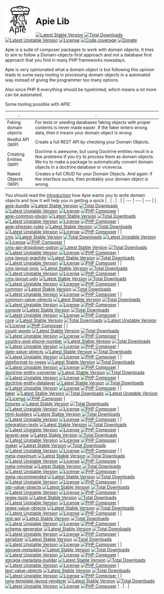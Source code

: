 <img src="/docs/apie-logo.svg" width="100px" align="left" />
<h1>Apie Lib</h1>




 [![Latest Stable Version](https://poser.pugx.org/apie/apie-lib/v)](https://packagist.org/packages/apie/apie-lib) [![Total Downloads](https://poser.pugx.org/apie/apie-lib/downloads)](https://packagist.org/packages/apie/apie-lib) [![Latest Unstable Version](https://poser.pugx.org/apie/apie-lib/v/unstable)](https://packagist.org/packages/apie/apie-lib) [![License](https://poser.pugx.org/apie/apie-lib/license)](https://packagist.org/packages/apie/apie-lib) [![Code coverage](https://apie-lib.github.io/projectCoverage/coverage_badge.svg)](https://apie-lib.github.io/projectCoverage/) [![Donate](https://www.paypalobjects.com/en_US/i/btn/btn_donate_LG.gif)](https://www.paypal.com/donate/?hosted_button_id=J4CAFUAW7VTAY) 

Apie is a suite of composer packages to work with domain objects. It tries to aim to follow a Domain-objects-first approach and not a database first approach that you find in many PHP frameworks nowadays.

Apie is very opinionated what a domain object is but following this opinion leads to some easy
tooling in processing domain objects in a automated way instead of giving the programmer too many options.

Also since PHP 8 everything should be typehinted, which means a lot more can be automated.

Some tooling possible with APIE:

| . | . | 
| --- | --- |
| Faking domain objects | For tests or seeding databases faking objects with proper contents is never made easier. If the faker enters wrong data, then it means your domain object is wrong. |
| Restful API (WIP) | Create a full REST API by checking your Domain Objects. |
| Creating Entities (WIP) | Doctrine is awesome, but using Doctrine entities result in a few problems if you try to process them as domain objects. We try to make a package to automatically convert domain objects in a doctrine database or viceversa.
| Naked Objects (WIP) | Creates a full CRUD for your Domain Objects. And again: if the interface sucks, then probably your domain object is wrong. |

You should read the [introduction](/docs/introduction.md) how Apie wants you to write domain objects and how it will help you in getting a quick 
| . | . | . | 
| --- | --- | --- | 
| <br>[apie-bundle](https://github.com/apie-lib/apie-bundle)  [![Latest Stable Version](https://poser.pugx.org/apie/apie-bundle/v)](https://packagist.org/packages/apie/apie-bundle) [![Total Downloads](https://poser.pugx.org/apie/apie-bundle/downloads)](https://packagist.org/packages/apie/apie-bundle) [![Latest Unstable Version](https://poser.pugx.org/apie/apie-bundle/v/unstable)](https://packagist.org/packages/apie/apie-bundle) [![License](https://poser.pugx.org/apie/apie-bundle/license)](https://packagist.org/packages/apie/apie-bundle) [![PHP Composer](https://apie-lib.github.io/projectCoverage/coverage-apie-bundle.svg)](https://apie-lib.github.io/projectCoverage/apie-bundle/index.html)   | <br>[apie-common-plugin](https://github.com/apie-lib/apie-common-plugin)  [![Latest Stable Version](https://poser.pugx.org/apie/apie-common-plugin/v)](https://packagist.org/packages/apie/apie-common-plugin) [![Total Downloads](https://poser.pugx.org/apie/apie-common-plugin/downloads)](https://packagist.org/packages/apie/apie-common-plugin) [![Latest Unstable Version](https://poser.pugx.org/apie/apie-common-plugin/v/unstable)](https://packagist.org/packages/apie/apie-common-plugin) [![License](https://poser.pugx.org/apie/apie-common-plugin/license)](https://packagist.org/packages/apie/apie-common-plugin) [![PHP Composer](https://apie-lib.github.io/projectCoverage/coverage-apie-common-plugin.svg)](https://apie-lib.github.io/projectCoverage/apie-common-plugin/index.html)   | <br>[apie-phpstan-rules](https://github.com/apie-lib/apie-phpstan-rules)  [![Latest Stable Version](https://poser.pugx.org/apie/apie-phpstan-rules/v)](https://packagist.org/packages/apie/apie-phpstan-rules) [![Total Downloads](https://poser.pugx.org/apie/apie-phpstan-rules/downloads)](https://packagist.org/packages/apie/apie-phpstan-rules) [![Latest Unstable Version](https://poser.pugx.org/apie/apie-phpstan-rules/v/unstable)](https://packagist.org/packages/apie/apie-phpstan-rules) [![License](https://poser.pugx.org/apie/apie-phpstan-rules/license)](https://packagist.org/packages/apie/apie-phpstan-rules) [![PHP Composer](https://apie-lib.github.io/projectCoverage/coverage-apie-phpstan-rules.svg)](https://apie-lib.github.io/projectCoverage/apie-phpstan-rules/index.html)   | 
| <br>[cms](https://github.com/apie-lib/cms)  [![Latest Stable Version](https://poser.pugx.org/apie/cms/v)](https://packagist.org/packages/apie/cms) [![Total Downloads](https://poser.pugx.org/apie/cms/downloads)](https://packagist.org/packages/apie/cms) [![Latest Unstable Version](https://poser.pugx.org/apie/cms/v/unstable)](https://packagist.org/packages/apie/cms) [![License](https://poser.pugx.org/apie/cms/license)](https://packagist.org/packages/apie/cms) [![PHP Composer](https://apie-lib.github.io/projectCoverage/coverage-cms.svg)](https://apie-lib.github.io/projectCoverage/cms/index.html)   | <br>[cms-api-dropdown-option](https://github.com/apie-lib/cms-api-dropdown-option)  [![Latest Stable Version](https://poser.pugx.org/apie/cms-api-dropdown-option/v)](https://packagist.org/packages/apie/cms-api-dropdown-option) [![Total Downloads](https://poser.pugx.org/apie/cms-api-dropdown-option/downloads)](https://packagist.org/packages/apie/cms-api-dropdown-option) [![Latest Unstable Version](https://poser.pugx.org/apie/cms-api-dropdown-option/v/unstable)](https://packagist.org/packages/apie/cms-api-dropdown-option) [![License](https://poser.pugx.org/apie/cms-api-dropdown-option/license)](https://packagist.org/packages/apie/cms-api-dropdown-option) [![PHP Composer](https://apie-lib.github.io/projectCoverage/coverage-cms-api-dropdown-option.svg)](https://apie-lib.github.io/projectCoverage/cms-api-dropdown-option/index.html)   | <br>[cms-layout-graphite](https://github.com/apie-lib/cms-layout-graphite)  [![Latest Stable Version](https://poser.pugx.org/apie/cms-layout-graphite/v)](https://packagist.org/packages/apie/cms-layout-graphite) [![Total Downloads](https://poser.pugx.org/apie/cms-layout-graphite/downloads)](https://packagist.org/packages/apie/cms-layout-graphite) [![Latest Unstable Version](https://poser.pugx.org/apie/cms-layout-graphite/v/unstable)](https://packagist.org/packages/apie/cms-layout-graphite) [![License](https://poser.pugx.org/apie/cms-layout-graphite/license)](https://packagist.org/packages/apie/cms-layout-graphite) [![PHP Composer](https://apie-lib.github.io/projectCoverage/coverage-cms-layout-graphite.svg)](https://apie-lib.github.io/projectCoverage/cms-layout-graphite/index.html)   | 
| <br>[cms-layout-ionic](https://github.com/apie-lib/cms-layout-ionic)  [![Latest Stable Version](https://poser.pugx.org/apie/cms-layout-ionic/v)](https://packagist.org/packages/apie/cms-layout-ionic) [![Total Downloads](https://poser.pugx.org/apie/cms-layout-ionic/downloads)](https://packagist.org/packages/apie/cms-layout-ionic) [![Latest Unstable Version](https://poser.pugx.org/apie/cms-layout-ionic/v/unstable)](https://packagist.org/packages/apie/cms-layout-ionic) [![License](https://poser.pugx.org/apie/cms-layout-ionic/license)](https://packagist.org/packages/apie/cms-layout-ionic) [![PHP Composer](https://apie-lib.github.io/projectCoverage/coverage-cms-layout-ionic.svg)](https://apie-lib.github.io/projectCoverage/cms-layout-ionic/index.html)   | <br>[cms-layout-ugly](https://github.com/apie-lib/cms-layout-ugly)  [![Latest Stable Version](https://poser.pugx.org/apie/cms-layout-ugly/v)](https://packagist.org/packages/apie/cms-layout-ugly) [![Total Downloads](https://poser.pugx.org/apie/cms-layout-ugly/downloads)](https://packagist.org/packages/apie/cms-layout-ugly) [![Latest Unstable Version](https://poser.pugx.org/apie/cms-layout-ugly/v/unstable)](https://packagist.org/packages/apie/cms-layout-ugly) [![License](https://poser.pugx.org/apie/cms-layout-ugly/license)](https://packagist.org/packages/apie/cms-layout-ugly) [![PHP Composer](https://apie-lib.github.io/projectCoverage/coverage-cms-layout-ugly.svg)](https://apie-lib.github.io/projectCoverage/cms-layout-ugly/index.html)   | <br>[common](https://github.com/apie-lib/common)  [![Latest Stable Version](https://poser.pugx.org/apie/common/v)](https://packagist.org/packages/apie/common) [![Total Downloads](https://poser.pugx.org/apie/common/downloads)](https://packagist.org/packages/apie/common) [![Latest Unstable Version](https://poser.pugx.org/apie/common/v/unstable)](https://packagist.org/packages/apie/common) [![License](https://poser.pugx.org/apie/common/license)](https://packagist.org/packages/apie/common) [![PHP Composer](https://apie-lib.github.io/projectCoverage/coverage-common.svg)](https://apie-lib.github.io/projectCoverage/common/index.html)   | 
| <br>[common-value-objects](https://github.com/apie-lib/common-value-objects)  [![Latest Stable Version](https://poser.pugx.org/apie/common-value-objects/v)](https://packagist.org/packages/apie/common-value-objects) [![Total Downloads](https://poser.pugx.org/apie/common-value-objects/downloads)](https://packagist.org/packages/apie/common-value-objects) [![Latest Unstable Version](https://poser.pugx.org/apie/common-value-objects/v/unstable)](https://packagist.org/packages/apie/common-value-objects) [![License](https://poser.pugx.org/apie/common-value-objects/license)](https://packagist.org/packages/apie/common-value-objects) [![PHP Composer](https://apie-lib.github.io/projectCoverage/coverage-common-value-objects.svg)](https://apie-lib.github.io/projectCoverage/common-value-objects/index.html)   | <br>[console](https://github.com/apie-lib/console)  [![Latest Stable Version](https://poser.pugx.org/apie/console/v)](https://packagist.org/packages/apie/console) [![Total Downloads](https://poser.pugx.org/apie/console/downloads)](https://packagist.org/packages/apie/console) [![Latest Unstable Version](https://poser.pugx.org/apie/console/v/unstable)](https://packagist.org/packages/apie/console) [![License](https://poser.pugx.org/apie/console/license)](https://packagist.org/packages/apie/console) [![PHP Composer](https://apie-lib.github.io/projectCoverage/coverage-console.svg)](https://apie-lib.github.io/projectCoverage/console/index.html)   | <br>[core](https://github.com/apie-lib/core)  [![Latest Stable Version](https://poser.pugx.org/apie/core/v)](https://packagist.org/packages/apie/core) [![Total Downloads](https://poser.pugx.org/apie/core/downloads)](https://packagist.org/packages/apie/core) [![Latest Unstable Version](https://poser.pugx.org/apie/core/v/unstable)](https://packagist.org/packages/apie/core) [![License](https://poser.pugx.org/apie/core/license)](https://packagist.org/packages/apie/core) [![PHP Composer](https://apie-lib.github.io/projectCoverage/coverage-core.svg)](https://apie-lib.github.io/projectCoverage/core/index.html)   | 
| <br>[count-words](https://github.com/apie-lib/count-words)  [![Latest Stable Version](https://poser.pugx.org/apie/count-words/v)](https://packagist.org/packages/apie/count-words) [![Total Downloads](https://poser.pugx.org/apie/count-words/downloads)](https://packagist.org/packages/apie/count-words) [![Latest Unstable Version](https://poser.pugx.org/apie/count-words/v/unstable)](https://packagist.org/packages/apie/count-words) [![License](https://poser.pugx.org/apie/count-words/license)](https://packagist.org/packages/apie/count-words) [![PHP Composer](https://apie-lib.github.io/projectCoverage/coverage-count-words.svg)](https://apie-lib.github.io/projectCoverage/count-words/index.html)   | <br>[country-and-phone-number](https://github.com/apie-lib/country-and-phone-number)  [![Latest Stable Version](https://poser.pugx.org/apie/country-and-phone-number/v)](https://packagist.org/packages/apie/country-and-phone-number) [![Total Downloads](https://poser.pugx.org/apie/country-and-phone-number/downloads)](https://packagist.org/packages/apie/country-and-phone-number) [![Latest Unstable Version](https://poser.pugx.org/apie/country-and-phone-number/v/unstable)](https://packagist.org/packages/apie/country-and-phone-number) [![License](https://poser.pugx.org/apie/country-and-phone-number/license)](https://packagist.org/packages/apie/country-and-phone-number) [![PHP Composer](https://apie-lib.github.io/projectCoverage/coverage-country-and-phone-number.svg)](https://apie-lib.github.io/projectCoverage/country-and-phone-number/index.html)   | <br>[date-value-objects](https://github.com/apie-lib/date-value-objects)  [![Latest Stable Version](https://poser.pugx.org/apie/date-value-objects/v)](https://packagist.org/packages/apie/date-value-objects) [![Total Downloads](https://poser.pugx.org/apie/date-value-objects/downloads)](https://packagist.org/packages/apie/date-value-objects) [![Latest Unstable Version](https://poser.pugx.org/apie/date-value-objects/v/unstable)](https://packagist.org/packages/apie/date-value-objects) [![License](https://poser.pugx.org/apie/date-value-objects/license)](https://packagist.org/packages/apie/date-value-objects) [![PHP Composer](https://apie-lib.github.io/projectCoverage/coverage-date-value-objects.svg)](https://apie-lib.github.io/projectCoverage/date-value-objects/index.html)   | 
| <br>[dateformat-to-regex](https://github.com/apie-lib/dateformat-to-regex)  [![Latest Stable Version](https://poser.pugx.org/apie/dateformat-to-regex/v)](https://packagist.org/packages/apie/dateformat-to-regex) [![Total Downloads](https://poser.pugx.org/apie/dateformat-to-regex/downloads)](https://packagist.org/packages/apie/dateformat-to-regex) [![Latest Unstable Version](https://poser.pugx.org/apie/dateformat-to-regex/v/unstable)](https://packagist.org/packages/apie/dateformat-to-regex) [![License](https://poser.pugx.org/apie/dateformat-to-regex/license)](https://packagist.org/packages/apie/dateformat-to-regex) [![PHP Composer](https://apie-lib.github.io/projectCoverage/coverage-dateformat-to-regex.svg)](https://apie-lib.github.io/projectCoverage/dateformat-to-regex/index.html)   | <br>[doctrine-entity-converter](https://github.com/apie-lib/doctrine-entity-converter)  [![Latest Stable Version](https://poser.pugx.org/apie/doctrine-entity-converter/v)](https://packagist.org/packages/apie/doctrine-entity-converter) [![Total Downloads](https://poser.pugx.org/apie/doctrine-entity-converter/downloads)](https://packagist.org/packages/apie/doctrine-entity-converter) [![Latest Unstable Version](https://poser.pugx.org/apie/doctrine-entity-converter/v/unstable)](https://packagist.org/packages/apie/doctrine-entity-converter) [![License](https://poser.pugx.org/apie/doctrine-entity-converter/license)](https://packagist.org/packages/apie/doctrine-entity-converter) [![PHP Composer](https://apie-lib.github.io/projectCoverage/coverage-doctrine-entity-converter.svg)](https://apie-lib.github.io/projectCoverage/doctrine-entity-converter/index.html)   | <br>[doctrine-entity-datalayer](https://github.com/apie-lib/doctrine-entity-datalayer)  [![Latest Stable Version](https://poser.pugx.org/apie/doctrine-entity-datalayer/v)](https://packagist.org/packages/apie/doctrine-entity-datalayer) [![Total Downloads](https://poser.pugx.org/apie/doctrine-entity-datalayer/downloads)](https://packagist.org/packages/apie/doctrine-entity-datalayer) [![Latest Unstable Version](https://poser.pugx.org/apie/doctrine-entity-datalayer/v/unstable)](https://packagist.org/packages/apie/doctrine-entity-datalayer) [![License](https://poser.pugx.org/apie/doctrine-entity-datalayer/license)](https://packagist.org/packages/apie/doctrine-entity-datalayer) [![PHP Composer](https://apie-lib.github.io/projectCoverage/coverage-doctrine-entity-datalayer.svg)](https://apie-lib.github.io/projectCoverage/doctrine-entity-datalayer/index.html)   | 
| <br>[faker](https://github.com/apie-lib/faker)  [![Latest Stable Version](https://poser.pugx.org/apie/faker/v)](https://packagist.org/packages/apie/faker) [![Total Downloads](https://poser.pugx.org/apie/faker/downloads)](https://packagist.org/packages/apie/faker) [![Latest Unstable Version](https://poser.pugx.org/apie/faker/v/unstable)](https://packagist.org/packages/apie/faker) [![License](https://poser.pugx.org/apie/faker/license)](https://packagist.org/packages/apie/faker) [![PHP Composer](https://apie-lib.github.io/projectCoverage/coverage-faker.svg)](https://apie-lib.github.io/projectCoverage/faker/index.html)   | <br>[fixtures](https://github.com/apie-lib/fixtures)  [![Latest Stable Version](https://poser.pugx.org/apie/fixtures/v)](https://packagist.org/packages/apie/fixtures) [![Total Downloads](https://poser.pugx.org/apie/fixtures/downloads)](https://packagist.org/packages/apie/fixtures) [![Latest Unstable Version](https://poser.pugx.org/apie/fixtures/v/unstable)](https://packagist.org/packages/apie/fixtures) [![License](https://poser.pugx.org/apie/fixtures/license)](https://packagist.org/packages/apie/fixtures) [![PHP Composer](https://apie-lib.github.io/projectCoverage/coverage-fixtures.svg)](https://apie-lib.github.io/projectCoverage/fixtures/index.html)   | <br>[html-builders](https://github.com/apie-lib/html-builders)  [![Latest Stable Version](https://poser.pugx.org/apie/html-builders/v)](https://packagist.org/packages/apie/html-builders) [![Total Downloads](https://poser.pugx.org/apie/html-builders/downloads)](https://packagist.org/packages/apie/html-builders) [![Latest Unstable Version](https://poser.pugx.org/apie/html-builders/v/unstable)](https://packagist.org/packages/apie/html-builders) [![License](https://poser.pugx.org/apie/html-builders/license)](https://packagist.org/packages/apie/html-builders) [![PHP Composer](https://apie-lib.github.io/projectCoverage/coverage-html-builders.svg)](https://apie-lib.github.io/projectCoverage/html-builders/index.html)   | 
| <br>[integration-tests](https://github.com/apie-lib/integration-tests)  [![Latest Stable Version](https://poser.pugx.org/apie/integration-tests/v)](https://packagist.org/packages/apie/integration-tests) [![Total Downloads](https://poser.pugx.org/apie/integration-tests/downloads)](https://packagist.org/packages/apie/integration-tests) [![Latest Unstable Version](https://poser.pugx.org/apie/integration-tests/v/unstable)](https://packagist.org/packages/apie/integration-tests) [![License](https://poser.pugx.org/apie/integration-tests/license)](https://packagist.org/packages/apie/integration-tests) [![PHP Composer](https://apie-lib.github.io/projectCoverage/coverage-integration-tests.svg)](https://apie-lib.github.io/projectCoverage/integration-tests/index.html)   | <br>[laravel-apie](https://github.com/apie-lib/laravel-apie)  [![Latest Stable Version](https://poser.pugx.org/apie/laravel-apie/v)](https://packagist.org/packages/apie/laravel-apie) [![Total Downloads](https://poser.pugx.org/apie/laravel-apie/downloads)](https://packagist.org/packages/apie/laravel-apie) [![Latest Unstable Version](https://poser.pugx.org/apie/laravel-apie/v/unstable)](https://packagist.org/packages/apie/laravel-apie) [![License](https://poser.pugx.org/apie/laravel-apie/license)](https://packagist.org/packages/apie/laravel-apie) [![PHP Composer](https://apie-lib.github.io/projectCoverage/coverage-laravel-apie.svg)](https://apie-lib.github.io/projectCoverage/laravel-apie/index.html)   | <br>[maker](https://github.com/apie-lib/maker)  [![Latest Stable Version](https://poser.pugx.org/apie/maker/v)](https://packagist.org/packages/apie/maker) [![Total Downloads](https://poser.pugx.org/apie/maker/downloads)](https://packagist.org/packages/apie/maker) [![Latest Unstable Version](https://poser.pugx.org/apie/maker/v/unstable)](https://packagist.org/packages/apie/maker) [![License](https://poser.pugx.org/apie/maker/license)](https://packagist.org/packages/apie/maker) [![PHP Composer](https://apie-lib.github.io/projectCoverage/coverage-maker.svg)](https://apie-lib.github.io/projectCoverage/maker/index.html)   | 
| <br>[meta-maximum](https://github.com/apie-lib/meta-maximum)  [![Latest Stable Version](https://poser.pugx.org/apie/meta-maximum/v)](https://packagist.org/packages/apie/meta-maximum) [![Total Downloads](https://poser.pugx.org/apie/meta-maximum/downloads)](https://packagist.org/packages/apie/meta-maximum) [![Latest Unstable Version](https://poser.pugx.org/apie/meta-maximum/v/unstable)](https://packagist.org/packages/apie/meta-maximum) [![License](https://poser.pugx.org/apie/meta-maximum/license)](https://packagist.org/packages/apie/meta-maximum) [![PHP Composer](https://apie-lib.github.io/projectCoverage/coverage-meta-maximum.svg)](https://apie-lib.github.io/projectCoverage/meta-maximum/index.html)   | <br>[meta-minimal](https://github.com/apie-lib/meta-minimal)  [![Latest Stable Version](https://poser.pugx.org/apie/meta-minimal/v)](https://packagist.org/packages/apie/meta-minimal) [![Total Downloads](https://poser.pugx.org/apie/meta-minimal/downloads)](https://packagist.org/packages/apie/meta-minimal) [![Latest Unstable Version](https://poser.pugx.org/apie/meta-minimal/v/unstable)](https://packagist.org/packages/apie/meta-minimal) [![License](https://poser.pugx.org/apie/meta-minimal/license)](https://packagist.org/packages/apie/meta-minimal) [![PHP Composer](https://apie-lib.github.io/projectCoverage/coverage-meta-minimal.svg)](https://apie-lib.github.io/projectCoverage/meta-minimal/index.html)   | <br>[meta-recommended](https://github.com/apie-lib/meta-recommended)  [![Latest Stable Version](https://poser.pugx.org/apie/meta-recommended/v)](https://packagist.org/packages/apie/meta-recommended) [![Total Downloads](https://poser.pugx.org/apie/meta-recommended/downloads)](https://packagist.org/packages/apie/meta-recommended) [![Latest Unstable Version](https://poser.pugx.org/apie/meta-recommended/v/unstable)](https://packagist.org/packages/apie/meta-recommended) [![License](https://poser.pugx.org/apie/meta-recommended/license)](https://packagist.org/packages/apie/meta-recommended) [![PHP Composer](https://apie-lib.github.io/projectCoverage/coverage-meta-recommended.svg)](https://apie-lib.github.io/projectCoverage/meta-recommended/index.html)   | 
| <br>[otp-value-objects](https://github.com/apie-lib/otp-value-objects)  [![Latest Stable Version](https://poser.pugx.org/apie/otp-value-objects/v)](https://packagist.org/packages/apie/otp-value-objects) [![Total Downloads](https://poser.pugx.org/apie/otp-value-objects/downloads)](https://packagist.org/packages/apie/otp-value-objects) [![Latest Unstable Version](https://poser.pugx.org/apie/otp-value-objects/v/unstable)](https://packagist.org/packages/apie/otp-value-objects) [![License](https://poser.pugx.org/apie/otp-value-objects/license)](https://packagist.org/packages/apie/otp-value-objects) [![PHP Composer](https://apie-lib.github.io/projectCoverage/coverage-otp-value-objects.svg)](https://apie-lib.github.io/projectCoverage/otp-value-objects/index.html)   | <br>[regex-tools](https://github.com/apie-lib/regex-tools)  [![Latest Stable Version](https://poser.pugx.org/apie/regex-tools/v)](https://packagist.org/packages/apie/regex-tools) [![Total Downloads](https://poser.pugx.org/apie/regex-tools/downloads)](https://packagist.org/packages/apie/regex-tools) [![Latest Unstable Version](https://poser.pugx.org/apie/regex-tools/v/unstable)](https://packagist.org/packages/apie/regex-tools) [![License](https://poser.pugx.org/apie/regex-tools/license)](https://packagist.org/packages/apie/regex-tools) [![PHP Composer](https://apie-lib.github.io/projectCoverage/coverage-regex-tools.svg)](https://apie-lib.github.io/projectCoverage/regex-tools/index.html)   | <br>[regex-value-objects](https://github.com/apie-lib/regex-value-objects)  [![Latest Stable Version](https://poser.pugx.org/apie/regex-value-objects/v)](https://packagist.org/packages/apie/regex-value-objects) [![Total Downloads](https://poser.pugx.org/apie/regex-value-objects/downloads)](https://packagist.org/packages/apie/regex-value-objects) [![Latest Unstable Version](https://poser.pugx.org/apie/regex-value-objects/v/unstable)](https://packagist.org/packages/apie/regex-value-objects) [![License](https://poser.pugx.org/apie/regex-value-objects/license)](https://packagist.org/packages/apie/regex-value-objects) [![PHP Composer](https://apie-lib.github.io/projectCoverage/coverage-regex-value-objects.svg)](https://apie-lib.github.io/projectCoverage/regex-value-objects/index.html)   | 
| <br>[rest-api](https://github.com/apie-lib/rest-api)  [![Latest Stable Version](https://poser.pugx.org/apie/rest-api/v)](https://packagist.org/packages/apie/rest-api) [![Total Downloads](https://poser.pugx.org/apie/rest-api/downloads)](https://packagist.org/packages/apie/rest-api) [![Latest Unstable Version](https://poser.pugx.org/apie/rest-api/v/unstable)](https://packagist.org/packages/apie/rest-api) [![License](https://poser.pugx.org/apie/rest-api/license)](https://packagist.org/packages/apie/rest-api) [![PHP Composer](https://apie-lib.github.io/projectCoverage/coverage-rest-api.svg)](https://apie-lib.github.io/projectCoverage/rest-api/index.html)   | <br>[schema-generator](https://github.com/apie-lib/schema-generator)  [![Latest Stable Version](https://poser.pugx.org/apie/schema-generator/v)](https://packagist.org/packages/apie/schema-generator) [![Total Downloads](https://poser.pugx.org/apie/schema-generator/downloads)](https://packagist.org/packages/apie/schema-generator) [![Latest Unstable Version](https://poser.pugx.org/apie/schema-generator/v/unstable)](https://packagist.org/packages/apie/schema-generator) [![License](https://poser.pugx.org/apie/schema-generator/license)](https://packagist.org/packages/apie/schema-generator) [![PHP Composer](https://apie-lib.github.io/projectCoverage/coverage-schema-generator.svg)](https://apie-lib.github.io/projectCoverage/schema-generator/index.html)   | <br>[serializer](https://github.com/apie-lib/serializer)  [![Latest Stable Version](https://poser.pugx.org/apie/serializer/v)](https://packagist.org/packages/apie/serializer) [![Total Downloads](https://poser.pugx.org/apie/serializer/downloads)](https://packagist.org/packages/apie/serializer) [![Latest Unstable Version](https://poser.pugx.org/apie/serializer/v/unstable)](https://packagist.org/packages/apie/serializer) [![License](https://poser.pugx.org/apie/serializer/license)](https://packagist.org/packages/apie/serializer) [![PHP Composer](https://apie-lib.github.io/projectCoverage/coverage-serializer.svg)](https://apie-lib.github.io/projectCoverage/serializer/index.html)   | 
| <br>[storage-metadata](https://github.com/apie-lib/storage-metadata)  [![Latest Stable Version](https://poser.pugx.org/apie/storage-metadata/v)](https://packagist.org/packages/apie/storage-metadata) [![Total Downloads](https://poser.pugx.org/apie/storage-metadata/downloads)](https://packagist.org/packages/apie/storage-metadata) [![Latest Unstable Version](https://poser.pugx.org/apie/storage-metadata/v/unstable)](https://packagist.org/packages/apie/storage-metadata) [![License](https://poser.pugx.org/apie/storage-metadata/license)](https://packagist.org/packages/apie/storage-metadata) [![PHP Composer](https://apie-lib.github.io/projectCoverage/coverage-storage-metadata.svg)](https://apie-lib.github.io/projectCoverage/storage-metadata/index.html)   | <br>[storage-metadata-builder](https://github.com/apie-lib/storage-metadata-builder)  [![Latest Stable Version](https://poser.pugx.org/apie/storage-metadata-builder/v)](https://packagist.org/packages/apie/storage-metadata-builder) [![Total Downloads](https://poser.pugx.org/apie/storage-metadata-builder/downloads)](https://packagist.org/packages/apie/storage-metadata-builder) [![Latest Unstable Version](https://poser.pugx.org/apie/storage-metadata-builder/v/unstable)](https://packagist.org/packages/apie/storage-metadata-builder) [![License](https://poser.pugx.org/apie/storage-metadata-builder/license)](https://packagist.org/packages/apie/storage-metadata-builder) [![PHP Composer](https://apie-lib.github.io/projectCoverage/coverage-storage-metadata-builder.svg)](https://apie-lib.github.io/projectCoverage/storage-metadata-builder/index.html)   | <br>[text-value-objects](https://github.com/apie-lib/text-value-objects)  [![Latest Stable Version](https://poser.pugx.org/apie/text-value-objects/v)](https://packagist.org/packages/apie/text-value-objects) [![Total Downloads](https://poser.pugx.org/apie/text-value-objects/downloads)](https://packagist.org/packages/apie/text-value-objects) [![Latest Unstable Version](https://poser.pugx.org/apie/text-value-objects/v/unstable)](https://packagist.org/packages/apie/text-value-objects) [![License](https://poser.pugx.org/apie/text-value-objects/license)](https://packagist.org/packages/apie/text-value-objects) [![PHP Composer](https://apie-lib.github.io/projectCoverage/coverage-text-value-objects.svg)](https://apie-lib.github.io/projectCoverage/text-value-objects/index.html)   | 
| <br>[twig-template-layout-renderer](https://github.com/apie-lib/twig-template-layout-renderer)  [![Latest Stable Version](https://poser.pugx.org/apie/twig-template-layout-renderer/v)](https://packagist.org/packages/apie/twig-template-layout-renderer) [![Total Downloads](https://poser.pugx.org/apie/twig-template-layout-renderer/downloads)](https://packagist.org/packages/apie/twig-template-layout-renderer) [![Latest Unstable Version](https://poser.pugx.org/apie/twig-template-layout-renderer/v/unstable)](https://packagist.org/packages/apie/twig-template-layout-renderer) [![License](https://poser.pugx.org/apie/twig-template-layout-renderer/license)](https://packagist.org/packages/apie/twig-template-layout-renderer) [![PHP Composer](https://apie-lib.github.io/projectCoverage/coverage-twig-template-layout-renderer.svg)](https://apie-lib.github.io/projectCoverage/twig-template-layout-renderer/index.html)   | . | . | 
